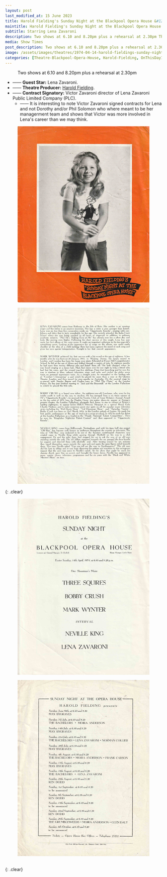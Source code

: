 ```yaml
---
layout: post
last_modified_at: 15 June 2023
title: Harold Fielding's Sunday Night at the Blackpool Opera House &#124; 14 April 1974
maintitle: Harold Fielding's Sunday Night at the Blackpool Opera House
subtitle: Starring Lena Zavaroni
description: Two shows at 6.10 and 8.20pm plus a rehearsal at 2.30pm The Contract for the show was signed by Victor Zavaroni.
media: Show Times
post_description: Two shows at 6.10 and 8.20pm plus a rehearsal at 2.30pm
image: /assets/images/theatres/1974-04-14-harold-fieldings-sunday-night-at-the-blackpool-opera-house-01.jpg
categories: [Theatre-Blackpool-Opera-House, Harold-Fielding, OnThisDay14April]
---
```


<figure class="fig3">
Two shows at 6.10 and 8.20pm plus a rehearsal at 2.30pm
</figure>

* —— **Guest Star:** Lena Zavaroni.
* —— **Theatre Producer:** [Harold Fielding](/category/harold-fielding).
* —— **Contract Signatory:** Victor Zavaroni director of Lena Zavaroni Public Limited Company (PLC).
     * —— It is interesting to note Victor Zavaroni signed contracts for Lena and not Dorothy and/or Phil Solomon who where meant to be her managerment team and shows that Victor was more involved in Lena's career than we may think.

<figure class="fig1">
<a href="/assets/images/theatres/1974-04-14-harold-fieldings-sunday-night-at-the-blackpool-opera-house-01.jpg"><img src="/assets/images/theatres/1974-04-14-harold-fieldings-sunday-night-at-the-blackpool-opera-house-01.jpg" class="full-width zoom-in"></a>
</figure>

<figure class="fig2">
<a href="/assets/images/theatres/1974-04-14-harold-fieldings-sunday-night-at-the-blackpool-opera-house-02.jpg"><img src="/assets/images/theatres/1974-04-14-harold-fieldings-sunday-night-at-the-blackpool-opera-house-02.jpg" class="full-width zoom-in"></a>
</figure>

{: .clear}

<figure class="fig1">
<a href="/assets/images/theatres/1974-04-14-harold-fieldings-sunday-night-at-the-blackpool-opera-house-03.jpg"><img src="/assets/images/theatres/1974-04-14-harold-fieldings-sunday-night-at-the-blackpool-opera-house-03.jpg" class="full-width zoom-in"></a>
</figure>

<figure class="fig2">
<a href="/assets/images/theatres/1974-04-14-harold-fieldings-sunday-night-at-the-blackpool-opera-house-04.jpg"><img src="/assets/images/theatres/1974-04-14-harold-fieldings-sunday-night-at-the-blackpool-opera-house-04.jpg" class="full-width zoom-in"></a>
</figure>

<br />{: .clear}

